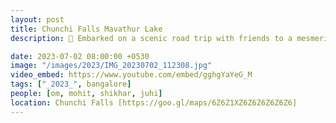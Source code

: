 ```yaml
---
layout: post
title: Chunchi Falls Mavathur Lake
description: 🚗 Embarked on a scenic road trip with friends to a mesmerizing waterfall. 🌊 A delightful small trek followed by a refreshing bath in its crystal-clear waters, Unforgettable moments, laughter echoing amidst nature's beauty. 🌿😊

date: 2023-07-02 08:00:00 +0530
image: "/images/2023/IMG_20230702_112308.jpg"
video_embed: https://www.youtube.com/embed/gghgYaYeG_M
tags: ["_2023_", bangalore]
people: [om, mohit, shikhar, juhi]
location: Chunchi Falls [https://goo.gl/maps/6Z6Z1XZ6Z6Z6Z6Z6Z6]
---
```

